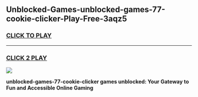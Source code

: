 
## Unblocked-Games-unblocked-games-77-cookie-clicker-Play-Free-3aqz5
<h3>
<a href="https://premium76.site?title=unblocked-games-77-cookie-clicker&ref=18A">CLICK TO PLAY</a></h3>
<hr>

<h3>
<a href="https://premium76.site?title=unblocked-games-77-cookie-clicker&ref=18A">CLICK 2 PLAY</a>
  
</h3>

<a href="https://premium76.site?title=unblocked-games-77-cookie-clicker&ref=18A"><img src="https://clearcache.store/games.png"></a>


**unblocked-games-77-cookie-clicker games unblocked: Your Gateway to Fun and Accessible Online Gaming**
